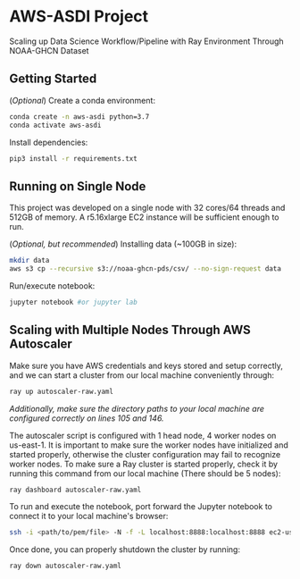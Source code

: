 # AWS-ASDI Project
Scaling up Data Science Workflow/Pipeline with Ray Environment Through NOAA-GHCN Dataset

## Getting Started
(*Optional*) Create a conda environment:
```sh
conda create -n aws-asdi python=3.7
conda activate aws-asdi
```

Install dependencies:
```sh
pip3 install -r requirements.txt
```

## Running on Single Node
This project was developed on a single node with 32 cores/64 threads and 512GB of memory. A r5.16xlarge EC2 instance will be sufficient enough to run.

(*Optional, but recommended*) Installing data (~100GB in size):
```sh
mkdir data
aws s3 cp --recursive s3://noaa-ghcn-pds/csv/ --no-sign-request data
```

Run/execute notebook:
```sh
jupyter notebook #or jupyter lab
```

## Scaling with Multiple Nodes Through AWS Autoscaler
Make sure you have AWS credentials and keys stored and setup correctly, and we can start a cluster from our local machine conveniently through:
```sh
ray up autoscaler-raw.yaml
```

*Additionally, make sure the directory paths to your local machine are configured correctly on lines 105 and 146.*

The autoscaler script is configured with 1 head node, 4 worker nodes on us-east-1. It is important to make sure the worker nodes have initialized and started properly, otherwise the cluster configuration may fail to recognize worker nodes. To make sure a Ray cluster is started properly, check it by running this command from our local machine (There should be 5 nodes):
```sh
ray dashboard autoscaler-raw.yaml
```

To run and execute the notebook, port forward the Jupyter notebook to connect it to your local machine's browser:
```sh
ssh -i <path/to/pem/file> -N -f -L localhost:8888:localhost:8888 ec2-user@<public.ipv4.address>
```

Once done, you can properly shutdown the cluster by running:
```sh
ray down autoscaler-raw.yaml
```